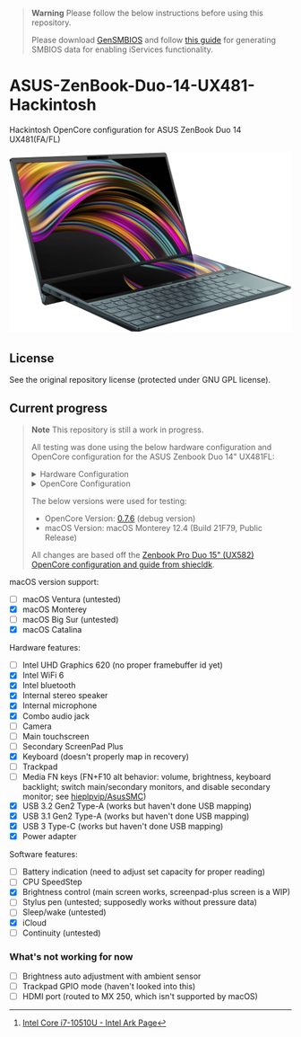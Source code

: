 > **Warning** Please follow the below instructions before using this repository.
> 
> Please download [GenSMBIOS](https://github.com/corpnewt/GenSMBIOS) and follow [this guide](https://dortania.github.io/OpenCore-Post-Install/universal/iservices.html#using-gensmbios) for generating SMBIOS data for enabling iServices functionality.

# ASUS-ZenBook-Duo-14-UX481-Hackintosh
Hackintosh OpenCore configuration for ASUS ZenBook Duo 14 UX481(FA/FL)

<p>
  <img
    src="https://raw.githubusercontent.com/Qonfused/ASUS-ZenBook-Duo-14-UX481-Hackintosh/main/assets/UX481FL.png"
    alt="UX481FL"
    class="center"
  >
</p>


## License
See the original repository license (protected under GNU GPL license).


## Current progress

> **Note**
> This repository is still a work in progress.
>
> All testing was done using the below hardware configuration and OpenCore configuration for the ASUS Zenbook Duo 14" UX481FL:
>
><details><summary>Hardware Configuration</summary>
> 
>  |Component | Brand |
>  |--- | --- |
>  |CPU | Intel Core i7-10510U (Comet Lake) 4-core Processor [^0a]|
>  |iGPU | Intel UHD Graphics 620|
>  |dGPU | Nvidia GeForce MX250 2GB (10W 1D52 version; disabled)|
>  |Audio | Realtek ALC???|
>  |Memory | 16GB LPDDR3 2133MHz Cl16 (4x4 GB Micron Modules)|
>  |Wifi & Bluetooth | • Intel AX201 WiFi 6<br>• Bluetooth 5.0|
>  |Storage | Intel 660p 1TB M.2-2280 NVMe SSD|
>  |Camera | Windows Hello HD Camera with IR|
>  |Trackpad | ELAN????, ?|
>  |Display | • 14" (1920 x 1080) IPS display<br>• 12.6" (1920 x 515) IPS Screenpad Plus display|
>  |Touch Screen | • ELAN????, \\_SB.PCI0.I2C?.????, ?<br>• ELAN????, \\_SB.PCI0.I2C?.????, ?|
>  |Ports | (Left)<br>• 1x 4.5mm DC-in (19V; 3.42A)<br>• 1x HDMI 1.4<br>• 1x USB 3.1 Gen 2 Type-A<br>• 1x USB 3.1 Gen 2 Type-C<br>(Right)<br>• 1x USB 3.1 Gen 1 Type-A<br>• 1x 3.5 mm Audio combo jack<br>• 1x MicroSD card reader<br>|
>  |Battery | Dynapack 70Wh (15.4V; 4440mAh) 4-cell LiPo Battery|
> [^0a]: [Intel Core i7-10510U - Intel Ark Page](https://ark.intel.com/content/www/us/en/ark/products/196449/intel-core-i710510u-processor-8m-cache-up-to-4-90-ghz.html)
></details>
><details><summary>OpenCore Configuration</summary>
>
> `WIP`
></details>
>
> The below versions were used for testing:
> * OpenCore Version: [0.7.6](https://github.com/acidanthera/OpenCorePkg/releases/tag/0.7.6https://github.com/acidanthera/OpenCorePkg/releases/tag/0.7.6) (debug version)
> * macOS Version: macOS Monterey 12.4 (Build 21F79, Public Release)
>
> All changes are based off the [Zenbook Pro Duo 15" (UX582) OpenCore configuration and guide from shiecldk](https://github.com/shiecldk/ASUS-ZenBook-Pro-Duo-15-OLED-UX582-Hackintosh).


macOS version support:
- [ ] macOS Ventura (untested)
- [x] macOS Monterey
- [ ] macOS Big Sur (untested)
- [x] macOS Catalina

Hardware features:
- [ ] Intel UHD Graphics 620 (no proper framebuffer id yet)
- [x] Intel WiFi 6
- [x] Intel bluetooth
- [x] Internal stereo speaker
- [x] Internal microphone
- [x] Combo audio jack
- [ ] Camera
- [ ] Main touchscreen
- [ ] Secondary ScreenPad Plus
- [x] Keyboard (doesn't properly map in recovery)
- [ ] Trackpad
- [ ] Media FN keys (FN+F10 alt behavior: volume, brightness, keyboard backlight; switch main/secondary monitors, and disable secondary monitor; see <a href="https://github.com/hieplpvip/AsusSMC">hieplpvip/AsusSMC</a>)
- [x] USB 3.2 Gen2 Type-A (works but haven't done USB mapping)
- [x] USB 3.1 Gen2 Type-A (works but haven't done USB mapping)
- [x] USB 3 Type-C (works but haven't done USB mapping)
- [x] Power adapter

Software features:
- [ ] Battery indication (need to adjust set capacity for proper reading)
- [ ] CPU SpeedStep
- [x] Brightness control (main screen works, screenpad-plus screen is a WIP)
- [ ] Stylus pen (untested; supposedly works without pressure data)
- [ ] Sleep/wake (untested)
- [x] iCloud
- [ ] Continuity (untested)

### What's not working for now
- [ ] Brightness auto adjustment with ambient sensor
- [ ] Trackpad GPIO mode (haven't looked into this)
- [ ] HDMI port (routed to MX 250, which isn't supported by macOS)
